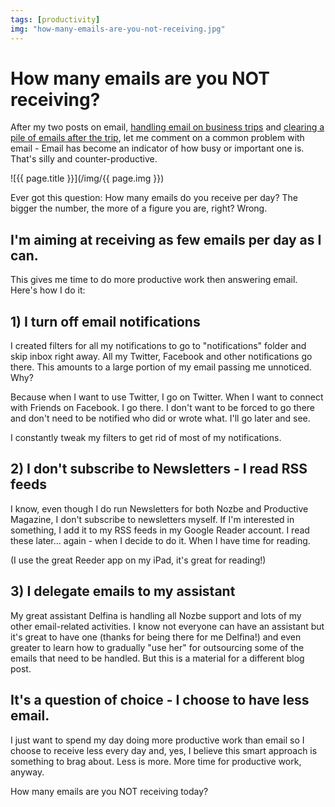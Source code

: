 ```yaml
---
tags: [productivity]
img: "how-many-emails-are-you-not-receiving.jpg"
---
```


# How many emails are you NOT receiving?

After my two posts on email, [handling email on business trips](http://michaelnozbe.com/handling-email-on-business-trips) and [clearing a pile of emails after the trip](http://michaelnozbe.com/clearing-pile-of-email-after-business-trip), let me comment on a common problem with email - Email has become an indicator of how busy or important one is. That's silly and counter-productive.

<!--More-->

![{{ page.title }}](/img/{{ page.img }})

Ever got this question: How many emails do you receive per day? The bigger the number, the more of a figure you are, right? Wrong.

## I'm aiming at receiving as few emails per day as I can.

This gives me time to do more productive work then answering email. Here's how I do it:

## 1) I turn off email notifications

I created filters for all my notifications to go to "notifications" folder and skip inbox right away. All my Twitter, Facebook and other notifications go there. This amounts to a large portion of my email passing me unnoticed. Why?

Because when I want to use Twitter, I go on Twitter. When I want to connect with Friends on Facebook. I go there. I don't want to be forced to go there and don't need to be notified who did or wrote what. I'll go later and see.

I constantly tweak my filters to get rid of most of my notifications.

## 2) I don't subscribe to Newsletters - I read RSS feeds

I know, even though I do run Newsletters for both Nozbe and Productive Magazine, I don't subscribe to newsletters myself. If I'm interested in something, I add it to my RSS feeds in my Google Reader account. I read these later... again - when I decide to do it. When I have time for reading.

(I use the great Reeder app on my iPad, it's great for reading!)

## 3) I delegate emails to my assistant

My great assistant Delfina is handling all Nozbe support and lots of my other email-related activities. I know not everyone can have an assistant but it's great to have one (thanks for being there for me Delfina!) and even greater to learn how to gradually "use her" for outsourcing some of the emails that need to be handled. But this is a material for a different blog post.

## It's a question of choice - I choose to have less email.

I just want to spend my day doing more productive work than email so I choose to receive less every day and, yes, I believe this smart approach is something to brag about. Less is more. More time for productive work, anyway.

How many emails are you NOT receiving today?



[n]: https://michael.gratis/nozbe